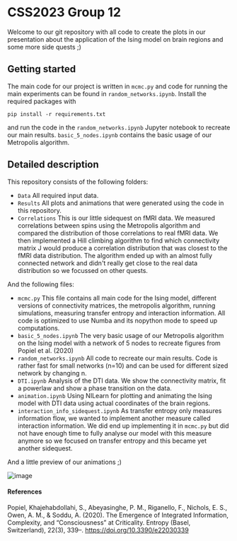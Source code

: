 # CSS2023 Group 12

Welcome to our git repository with all code to create the plots in our presentation about the application of the Ising model on brain regions and some more side quests ;)

## Getting started

The main code for our project is written in `mcmc.py` and code for running the main experiments can be found in `random_networks.ipynb`. Install the required packages with
```
pip install -r requirements.txt
```
and run the code in the `random_networks.ipynb` Jupyter notebook to recreate our main results. `basic_5_nodes.ipynb` contains the basic usage of our Metropolis algorithm.

## Detailed description

This repository consists of the following folders:
* `Data`
    All required input data.
* `Results`
    All plots and animations that were generated using the code in this repository.
* `Correlations`
    This is our little sidequest on fMRI data. We measured correlations between spins using the Metropolis algorithm and compared the distribution of those correlations to real fMRI data. We then implemented a Hill climbing algorithm to find which connectivity matrix J would produce a correlation distribution that was closest to the fMRI data distribution. The algorithm ended up with an almost fully connected network and didn't really get close to the real data distribution so we focussed on other quests.

And the following files:
* `mcmc.py`
    This file contains all main code for the Ising model, different versions of connectivity matrices, the metropolis algorithm, running simulations, measuring transfer entropy and interaction information. All code is optimized to use Numba and its nopython mode to speed up computations.
* `basic_5_nodes.ipynb`
    The very basic usage of our Metropolis algorithm on the Ising model with a network of 5 nodes to  recreate figures from Popiel et al. (2020)
* `random_networks.ipynb`
    All code to recreate our main results. Code is rather fast for small networks (n=10) and can be used for different sized network by changing n.
* `DTI.ipynb`
    Analysis of the DTI data. We show the connectivity matrix, fit a powerlaw and show a phase transition on the data.
* `animation.ipynb`
    Using NILearn for plotting and animating the Ising model with DTI data using actual coordinates of the brain regions.
* `interaction_info_sidequest.ipynb`
    As transfer entropy only measures information flow, we wanted to implement another measure called interaction information. We did end up implementing it in `mcmc.py` but did not have enough time to fully analyse our model with this measure anymore so we focused on transfer entropy and this became yet another sidequest.


And a little preview of our animations ;)

![image](Results/animation_T_more_than_tc.gif)

#### References
Popiel, Khajehabdollahi, S., Abeyasinghe, P. M., Riganello, F., Nichols, E. S., Owen, A. M., & Soddu, A. (2020). The Emergence of Integrated Information, Complexity, and “Consciousness” at Criticality. Entropy (Basel, Switzerland), 22(3), 339–. https://doi.org/10.3390/e22030339
